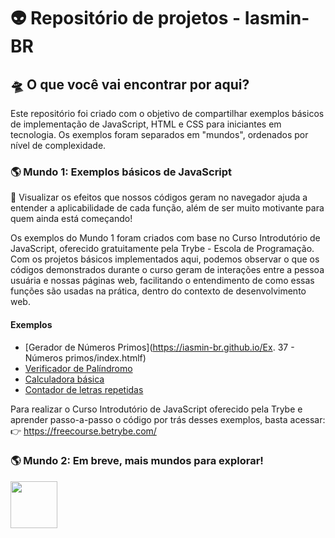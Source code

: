 # 👽 Repositório de projetos - Iasmin-BR

## 🛸 O que você vai encontrar por aqui?

Este repositório foi criado com o objetivo de compartilhar exemplos básicos de implementação de JavaScript, HTML e CSS para iniciantes em tecnologia. Os exemplos foram separados em "mundos", ordenados por nível de complexidade.

### 🌎 Mundo 1: Exemplos básicos de JavaScript

👀 Visualizar os efeitos que nossos códigos geram no navegador ajuda a entender a aplicabilidade de cada função, além de ser muito motivante para quem ainda está começando! 

Os exemplos do Mundo 1 foram criados com base no Curso Introdutório de JavaScript, oferecido gratuitamente pela Trybe - Escola de Programação. Com os projetos básicos implementados aqui, podemos observar o que os códigos demonstrados durante o curso geram de interações entre a pessoa usuária e nossas páginas web, facilitando o entendimento de como essas funções são usadas na prática, dentro do contexto de desenvolvimento web.

#### Exemplos
* [Gerador de Números Primos](https://iasmin-br.github.io/Ex. 37 - Números primos/index.htmlf)
* [Verificador de Palíndromo](https://iasmin-br.github.io/Ex.%2038%20-%20Verificador%20de%20pal%C3%ADndromo/index.html)
* [Calculadora básica](https://iasmin-br.github.io/Calculadora/index.htmlf)
* [Contador de letras repetidas](https://iasmin-br.github.io/Contador%20de%20letras%20repetidas/index.html)

Para realizar o Curso Introdutório de JavaScript oferecido pela Trybe e aprender passo-a-passo o código por trás desses exemplos, basta acessar:
👉 https://freecourse.betrybe.com/

### 🌎 Mundo 2: Em breve, mais mundos para explorar!

<img src="https://myoctocat.com/assets/images/base-octocat.svg" align="left" width="75">
